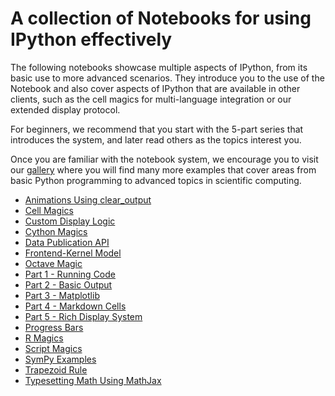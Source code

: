 # A collection of Notebooks for using IPython effectively

The following notebooks showcase multiple aspects of IPython, from its basic
use to more advanced scenarios.  They introduce you to the use of the Notebook
and also cover aspects of IPython that are available in other clients, such as
the cell magics for multi-language integration or our extended display
protocol.

For beginners, we recommend that you start with the 5-part series that
introduces the system, and later read others as the topics interest you.

Once you are familiar with the notebook system, we encourage you to visit our
[gallery](https://github.com/ipython/ipython/wiki/A-gallery-of-interesting-IPython-Notebooks)
where you will find many more examples that cover areas from basic Python
programming to advanced topics in scientific computing.

* [Animations Using clear_output](http://nbviewer.ipython.org/url/github.com/ipython/ipython/raw/master/examples/notebooks/Animations%20Using%20clear_output.ipynb)
* [Cell Magics](http://nbviewer.ipython.org/url/github.com/ipython/ipython/raw/master/examples/notebooks/Cell%20Magics.ipynb)
* [Custom Display Logic](http://nbviewer.ipython.org/url/github.com/ipython/ipython/raw/master/examples/notebooks/Custom%20Display%20Logic.ipynb)
* [Cython Magics](http://nbviewer.ipython.org/url/github.com/ipython/ipython/raw/master/examples/notebooks/Cython%20Magics.ipynb)
* [Data Publication API](http://nbviewer.ipython.org/url/github.com/ipython/ipython/raw/master/examples/notebooks/Data%20Publication%20API.ipynb)
* [Frontend-Kernel Model](http://nbviewer.ipython.org/url/github.com/ipython/ipython/raw/master/examples/notebooks/Frontend-Kernel%20Model.ipynb)
* [Octave Magic](http://nbviewer.ipython.org/url/github.com/ipython/ipython/raw/master/examples/notebooks/Octave%20Magic.ipynb)
* [Part 1 - Running Code](http://nbviewer.ipython.org/url/fabricejumel.github.io/ipynb-examples/Part%201%20-%20Running%20Code.ipynb)
* [Part 2 - Basic Output](http://nbviewer.ipython.org/url/github.com/ipython/ipython/raw/master/examples/notebooks/Part%202%20-%20Basic%20Output.ipynb)
* [Part 3 - Matplotlib](http://nbviewer.ipython.org/url/github.com/ipython/ipython/raw/master/examples/notebooks/Part%203%20-%20Plotting%20with%20Matplotlib.ipynb)
* [Part 4 - Markdown Cells](http://nbviewer.ipython.org/url/github.com/ipython/ipython/raw/master/examples/notebooks/Part%204%20-%20Markdown%20Cells.ipynb)
* [Part 5 - Rich Display System](http://nbviewer.ipython.org/url/github.com/ipython/ipython/raw/master/examples/notebooks/Part%205%20-%20Rich%20Display%20System.ipynb)
* [Progress Bars](http://nbviewer.ipython.org/url/github.com/ipython/ipython/raw/master/examples/notebooks/Progress%20Bars.ipynb)
* [R Magics](http://nbviewer.ipython.org/url/github.com/ipython/ipython/raw/master/examples/notebooks/R%20Magics.ipynb)
* [Script Magics](http://nbviewer.ipython.org/url/github.com/ipython/ipython/raw/master/examples/notebooks/Script%20Magics.ipynb)
* [SymPy Examples](http://nbviewer.ipython.org/url/github.com/ipython/ipython/raw/master/examples/notebooks/SymPy%20Examples.ipynb)
* [Trapezoid Rule](http://nbviewer.ipython.org/url/github.com/ipython/ipython/raw/master/examples/notebooks/Trapezoid%20Rule.ipynb)
* [Typesetting Math Using MathJax](http://nbviewer.ipython.org/url/github.com/ipython/ipython/raw/master/examples/notebooks/Typesetting%20Math%20Using%20MathJax.ipynb)
